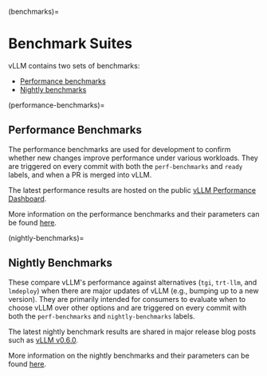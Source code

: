 (benchmarks)=

# Benchmark Suites

vLLM contains two sets of benchmarks:

- [Performance benchmarks](#performance-benchmarks)
- [Nightly benchmarks](#nightly-benchmarks)

(performance-benchmarks)=

## Performance Benchmarks

The performance benchmarks are used for development to confirm whether new changes improve performance under various workloads. They are triggered on every commit with both the `perf-benchmarks` and `ready` labels, and when a PR is merged into vLLM.

The latest performance results are hosted on the public [vLLM Performance Dashboard](https://perf.vllm.ai).

More information on the performance benchmarks and their parameters can be found [here](gh-file:.buildkite/nightly-benchmarks/performance-benchmarks-descriptions.md).

(nightly-benchmarks)=

## Nightly Benchmarks

These compare vLLM's performance against alternatives (`tgi`, `trt-llm`, and `lmdeploy`) when there are major updates of vLLM (e.g., bumping up to a new version). They are primarily intended for consumers to evaluate when to choose vLLM over other options and are triggered on every commit with both the `perf-benchmarks` and `nightly-benchmarks` labels.

The latest nightly benchmark results are shared in major release blog posts such as [vLLM v0.6.0](https://blog.vllm.ai/2024/09/05/perf-update.html).

More information on the nightly benchmarks and their parameters can be found [here](gh-file:.buildkite/nightly-benchmarks/nightly-descriptions.md).
